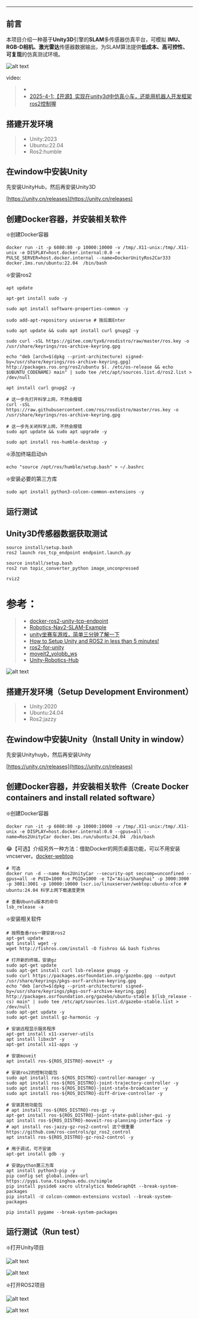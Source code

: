 
---

## 前言

本项目介绍一种基于**Unity3D**引擎的**SLAM**多传感器仿真平台，可模拟 **IMU、RGB-D相机、激光雷达**传感器数据输出，为SLAM算法提供**低成本、高可控性、可复现**的仿真测试环境。

![alt text](images/rgbd_lidar.gif)

video:
> - []()
> - [2025-4-1:【开源】实现在unity3d中仿真小车，还能用机器人开发框架ros2控制喔](https://www.bilibili.com/video/BV1CGZbY6ESv/?vd_source=3bf4271e80f39cfee030114782480463)

## 搭建开发环境

> - Unity:2023
> - Ubuntu:22.04
> - Ros2:humble

## 在window中安装Unity

先安装UnityHub，然后再安装Unity3D

[https://unity.cn/releases](https://unity.cn/releases)

## 创建Docker容器，并安装相关软件

❇️创建Docker容器

```shell
docker run -it -p 6080:80 -p 10000:10000 -v /tmp/.X11-unix:/tmp/.X11-unix -e DISPLAY=host.docker.internal:0.0 -e PULSE_SERVER=host.docker.internal --name=DockerUnityRos2Car333 docker.1ms.run/ubuntu:22.04  /bin/bash
```

❇️安装ros2

```shell
apt update

apt-get install sudo -y

sudo apt install software-properties-common -y

sudo add-apt-repository universe # 按后面Enter

sudo apt update && sudo apt install curl gnupg2 -y

sudo curl -sSL https://gitee.com/tyx6/rosdistro/raw/master/ros.key -o /usr/share/keyrings/ros-archive-keyring.gpg

echo "deb [arch=$(dpkg --print-architecture) signed-by=/usr/share/keyrings/ros-archive-keyring.gpg] http://packages.ros.org/ros2/ubuntu $(. /etc/os-release && echo $UBUNTU_CODENAME) main" | sudo tee /etc/apt/sources.list.d/ros2.list > /dev/null

apt install curl gnupg2 -y

# 这一步先打开科学上网，不然会报错
curl -sSL https://raw.githubusercontent.com/ros/rosdistro/master/ros.key -o /usr/share/keyrings/ros-archive-keyring.gpg

# 这一步先关闭科学上网，不然会报错
sudo apt update && sudo apt upgrade -y

sudo apt install ros-humble-desktop -y
```

❇️添加终端启动sh

```shell
echo "source /opt/ros/humble/setup.bash" > ~/.bashrc
```


❇️安装必要的第三方库

```shell
sudo apt install python3-colcon-common-extensions -y   
```

## 运行测试

## Unity3D传感器数据获取测试

```shell
source install/setup.bash 
ros2 launch ros_tcp_endpoint endpoint.launch.py
```

```shell
source install/setup.bash
ros2 run topic_converter_python image_unconpressed
```

```shell
rviz2
```

# 参考：
> - [docker-ros2-unity-tcp-endpoint](https://github.com/frankjoshua/docker-ros2-unity-tcp-endpoint/tree/master)
> - [Robotics-Nav2-SLAM-Example](https://github.com/Unity-Technologies/Robotics-Nav2-SLAM-Example?tab=readme-ov-file)
> - [unity坐赛车游戏，简单三分钟了解一下](https://www.bilibili.com/video/BV1LU4y1o7re/?vd_source=3bf4271e80f39cfee030114782480463)
> - [How to Setup Unity and ROS2 in less than 5 minutes!](https://www.youtube.com/watch?v=1X6uzrvNwCk)
> - [ros2-for-unity](https://github.com/RobotecAI/ros2-for-unity)
> - [moveit2_yolobb_ws](https://github.com/laoxue888/moveit2_yolobb_ws)
> - [Unity-Robotics-Hub](https://github.com/Unity-Technologies/Unity-Robotics-Hub)

![alt text](images/test.gif)

## 搭建开发环境（Setup Development Environment）

> - Unity:2020
> - Ubuntu:24.04
> - Ros2:jazzy

## 在window中安装Unity（Install Unity in window）

先安装Unityhuyb，然后再安装Unity

[https://unity.cn/releases](https://unity.cn/releases)

## 创建Docker容器，并安装相关软件（Create Docker containers and install related software）

❇️创建Docker容器

```shell
docker run -it -p 6080:80 -p 10000:10000 -v /tmp/.X11-unix:/tmp/.X11-unix -e DISPLAY=host.docker.internal:0.0 --gpus=all --name=Ros2UnityCar docker.1ms.run/ubuntu:24.04  /bin/bash
```

😂【可选】介绍另外一种方法：借助Docker的网页桌面功能，可以不用安装vncserver。[docker-webtop](https://github.com/linuxserver/docker-webtop)

```shell
# 可选
docker run -d --name Ros2UnityCar --security-opt seccomp=unconfined --gpus=all -e PUID=1000 -e PGID=1000 -e TZ="Asia/Shanghai" -p 3000:3000 -p 3001:3001 -p 10000:10000 lscr.io/linuxserver/webtop:ubuntu-xfce # ubuntu:24.04 科学上网下载速度更快

# 查看Ubuntu版本的命令
lsb_release -a
```

❇️安装相关软件

```shell
# 按照鱼香ros一键安装ros2
apt-get update
apt install wget -y
wget http://fishros.com/install -O fishros && bash fishros

# 打开新的终端，安装gz
sudo apt-get update
sudo apt-get install curl lsb-release gnupg -y
sudo curl https://packages.osrfoundation.org/gazebo.gpg --output /usr/share/keyrings/pkgs-osrf-archive-keyring.gpg
echo "deb [arch=$(dpkg --print-architecture) signed-by=/usr/share/keyrings/pkgs-osrf-archive-keyring.gpg] http://packages.osrfoundation.org/gazebo/ubuntu-stable $(lsb_release -cs) main" | sudo tee /etc/apt/sources.list.d/gazebo-stable.list > /dev/null
sudo apt-get update -y
sudo apt-get install gz-harmonic -y

# 安装远程显示服务程序
apt-get install x11-xserver-utils
apt install libxcb* -y
apt-get install x11-apps -y

# 安装moveit
apt install ros-${ROS_DISTRO}-moveit* -y

# 安装ros2的控制功能包
sudo apt install ros-${ROS_DISTRO}-controller-manager -y
sudo apt install ros-${ROS_DISTRO}-joint-trajectory-controller -y
sudo apt install ros-${ROS_DISTRO}-joint-state-broadcaster -y
sudo apt install ros-${ROS_DISTRO}-diff-drive-controller -y

# 安装其他功能包
# apt install ros-${ROS_DISTRO}-ros-gz -y
apt-get install ros-${ROS_DISTRO}-joint-state-publisher-gui -y
apt install ros-${ROS_DISTRO}-moveit-ros-planning-interface -y
# apt install ros-jazzy-gz-ros2-control 这个很重要 https://github.com/ros-controls/gz_ros2_control
apt install ros-${ROS_DISTRO}-gz-ros2-control -y

# 用于调试，可不安装
apt-get install gdb -y

# 安装python第三方库
apt install python3-pip -y
pip config set global.index-url https://pypi.tuna.tsinghua.edu.cn/simple
pip install pyside6 xacro ultralytics NodeGraphQt --break-system-packages
pip install -U colcon-common-extensions vcstool --break-system-packages

pip install pygame --break-system-packages
```

## 运行测试（Run test）

❇️打开Unity项目

![alt text](images/image.png)

![alt text](images/image-1.png)

❇️打开ROS2项目

![alt text](images/image-2.png)


![alt text](images/test.gif)
